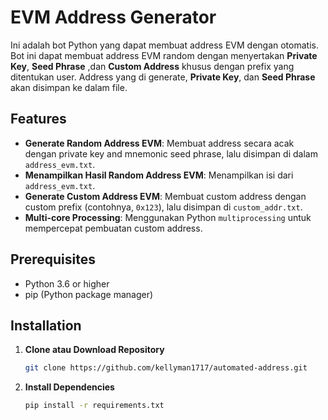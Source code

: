 # EVM Address Generator

Ini adalah bot Python yang dapat membuat address EVM dengan otomatis. Bot ini dapat membuat address EVM random dengan menyertakan **Private Key**, **Seed Phrase** ,dan **Custom Address** khusus dengan prefix yang ditentukan user. Address yang di generate, **Private Key**, dan **Seed Phrase** akan disimpan ke dalam file.

## Features
- **Generate Random Address EVM**: Membuat address secara acak dengan private key and mnemonic seed phrase, lalu disimpan di dalam `address_evm.txt`.
- **Menampilkan Hasil Random Address EVM**: Menampilkan isi dari `address_evm.txt`.
- **Generate Custom Address EVM**: Membuat custom address dengan custom prefix (contohnya, `0x123`), lalu disimpan di `custom_addr.txt`.
- **Multi-core Processing**: Menggunakan Python `multiprocessing` untuk mempercepat pembuatan custom address.

## Prerequisites
- Python 3.6 or higher
- pip (Python package manager)

## Installation
1. **Clone atau Download Repository**
     ```bash
     git clone https://github.com/kellyman1717/automated-address.git
     ```

2. **Install Dependencies**
     ```bash
     pip install -r requirements.txt
